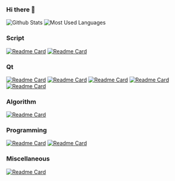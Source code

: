 ### Hi there 👋

<!--
**yunke120/yunke120** is a ✨ _special_ ✨ repository because its `README.md` (this file) appears on your GitHub profile.

Here are some ideas to get you started:

- 🔭 I’m currently working on ...
- 🌱 I’m currently learning ...
- 👯 I’m looking to collaborate on ...
- 🤔 I’m looking for help with ...
- 💬 Ask me about ...
- 📫 How to reach me: ...
- 😄 Pronouns: ...
- ⚡ Fun fact: ...
-->
![Github Stats](https://github-readme-stats.vercel.app/api?username=yunke120&show_icons=true&theme=dark&count_private=true) ![Most Used Languages](https://github-readme-stats.vercel.app/api/top-langs/?username=yunke120&theme=dark&layout=compact)

### Script
[![Readme Card](https://github-readme-stats.vercel.app/api/pin/?username=yunke120&repo=zzu-jksb)](https://github.com/anuraghazra/github-readme-stats)
[![Readme Card](https://github-readme-stats.vercel.app/api/pin/?username=yunke120&repo=pfvpn-sign)](https://github.com/anuraghazra/github-readme-stats)
### Qt
[![Readme Card](https://github-readme-stats.vercel.app/api/pin/?username=yunke120&repo=qt-python-yolov5)](https://github.com/anuraghazra/github-readme-stats)
[![Readme Card](https://github-readme-stats.vercel.app/api/pin/?username=yunke120&repo=Qt-Modbus)](https://github.com/anuraghazra/github-readme-stats)
[![Readme Card](https://github-readme-stats.vercel.app/api/pin/?username=yunke120&repo=ydyodraw)](https://github.com/anuraghazra/github-readme-stats)
[![Readme Card](https://github-readme-stats.vercel.app/api/pin/?username=yunke120&repo=Qt-BDMap)](https://github.com/anuraghazra/github-readme-stats)
[![Readme Card](https://github-readme-stats.vercel.app/api/pin/?username=yunke120&repo=QtCreatorTheme-VSCodeDarkPlus)](https://github.com/anuraghazra/github-readme-stats)
### Algorithm
[![Readme Card](https://github-readme-stats.vercel.app/api/pin/?username=yunke120&repo=defect-detecting)](https://github.com/anuraghazra/github-readme-stats)
### Programming
[![Readme Card](https://github-readme-stats.vercel.app/api/pin/?username=yunke120&repo=safe-rules)](https://github.com/anuraghazra/github-readme-stats)
[![Readme Card](https://github-readme-stats.vercel.app/api/pin/?username=yunke120&repo=secguide)](https://github.com/anuraghazra/github-readme-stats)
### Miscellaneous
[![Readme Card](https://github-readme-stats.vercel.app/api/pin/?username=yunke120&repo=VisaDemo)](https://github.com/anuraghazra/github-readme-stats)
